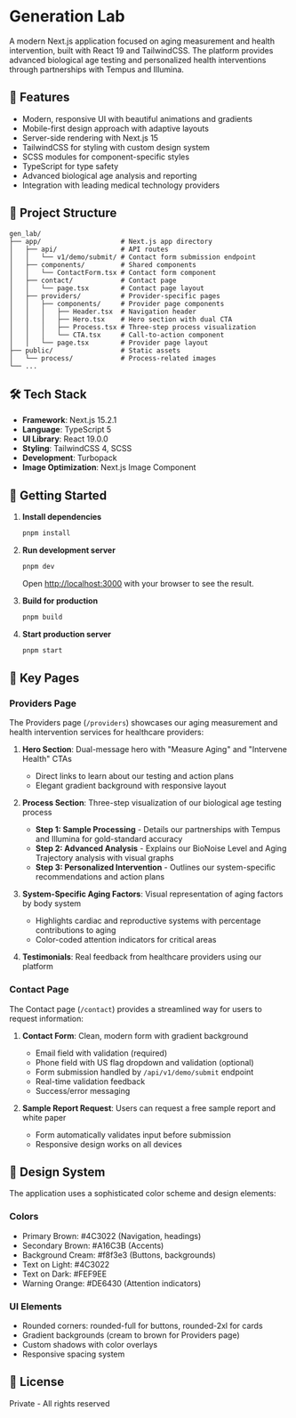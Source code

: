 # Generation Lab

A modern Next.js application focused on aging measurement and health intervention, built with React 19 and TailwindCSS. The platform provides advanced biological age testing and personalized health interventions through partnerships with Tempus and Illumina.

## 🚀 Features

- Modern, responsive UI with beautiful animations and gradients
- Mobile-first design approach with adaptive layouts
- Server-side rendering with Next.js 15
- TailwindCSS for styling with custom design system
- SCSS modules for component-specific styles
- TypeScript for type safety
- Advanced biological age analysis and reporting
- Integration with leading medical technology providers

## 📁 Project Structure

```
gen_lab/
├── app/                    # Next.js app directory
│   ├── api/                # API routes
│   │   └── v1/demo/submit/ # Contact form submission endpoint
│   ├── components/         # Shared components
│   │   └── ContactForm.tsx # Contact form component
│   ├── contact/            # Contact page
│   │   └── page.tsx        # Contact page layout
│   ├── providers/          # Provider-specific pages
│   │   ├── components/     # Provider page components
│   │   │   ├── Header.tsx  # Navigation header
│   │   │   ├── Hero.tsx    # Hero section with dual CTA
│   │   │   ├── Process.tsx # Three-step process visualization
│   │   │   └── CTA.tsx     # Call-to-action component
│   │   └── page.tsx        # Provider page layout
├── public/                 # Static assets
│   └── process/            # Process-related images
└── ...
```

## 🛠️ Tech Stack

- **Framework**: Next.js 15.2.1
- **Language**: TypeScript 5
- **UI Library**: React 19.0.0
- **Styling**: TailwindCSS 4, SCSS
- **Development**: Turbopack
- **Image Optimization**: Next.js Image Component

## 🚦 Getting Started

1. **Install dependencies**
   ```bash
   pnpm install
   ```

2. **Run development server**
   ```bash
   pnpm dev
   ```
   Open [http://localhost:3000](http://localhost:3000) with your browser to see the result.

3. **Build for production**
   ```bash
   pnpm build
   ```

4. **Start production server**
   ```bash
   pnpm start
   ```

## 📱 Key Pages

### Providers Page
The Providers page (`/providers`) showcases our aging measurement and health intervention services for healthcare providers:

1. **Hero Section**: Dual-message hero with "Measure Aging" and "Intervene Health" CTAs
   - Direct links to learn about our testing and action plans
   - Elegant gradient background with responsive layout

2. **Process Section**: Three-step visualization of our biological age testing process
   - **Step 1: Sample Processing** - Details our partnerships with Tempus and Illumina for gold-standard accuracy
   - **Step 2: Advanced Analysis** - Explains our BioNoise Level and Aging Trajectory analysis with visual graphs
   - **Step 3: Personalized Intervention** - Outlines our system-specific recommendations and action plans

3. **System-Specific Aging Factors**: Visual representation of aging factors by body system
   - Highlights cardiac and reproductive systems with percentage contributions to aging
   - Color-coded attention indicators for critical areas

4. **Testimonials**: Real feedback from healthcare providers using our platform

### Contact Page
The Contact page (`/contact`) provides a streamlined way for users to request information:

1. **Contact Form**: Clean, modern form with gradient background
   - Email field with validation (required)
   - Phone field with US flag dropdown and validation (optional)
   - Form submission handled by `/api/v1/demo/submit` endpoint
   - Real-time validation feedback
   - Success/error messaging

2. **Sample Report Request**: Users can request a free sample report and white paper
   - Form automatically validates input before submission
   - Responsive design works on all devices

## 🎨 Design System

The application uses a sophisticated color scheme and design elements:

### Colors
- Primary Brown: #4C3022 (Navigation, headings)
- Secondary Brown: #A16C3B (Accents)
- Background Cream: #f8f3e3 (Buttons, backgrounds)
- Text on Light: #4C3022
- Text on Dark: #FEF9EE
- Warning Orange: #DE6430 (Attention indicators)

### UI Elements
- Rounded corners: rounded-full for buttons, rounded-2xl for cards
- Gradient backgrounds (cream to brown for Providers page)
- Custom shadows with color overlays
- Responsive spacing system

## 📝 License

Private - All rights reserved
